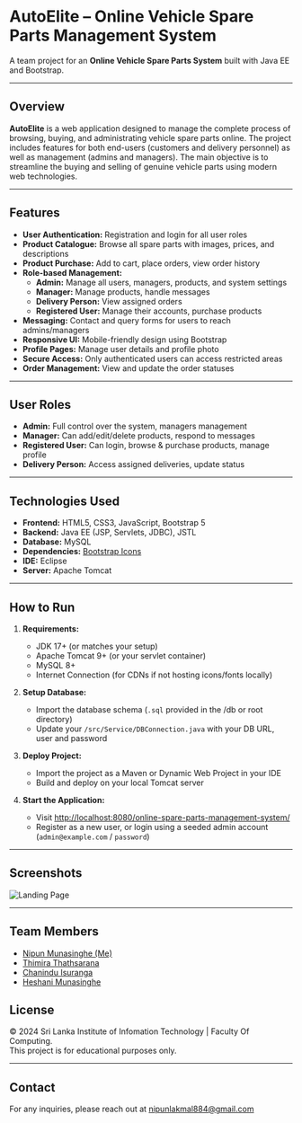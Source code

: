 # AutoElite – Online Vehicle Spare Parts Management System

A team project for an **Online Vehicle Spare Parts System** built with Java EE and Bootstrap.

---

## Overview

**AutoElite** is a web application designed to manage the complete process of browsing, buying, and administrating vehicle spare parts online. The project includes features for both end-users (customers and delivery personnel) as well as management (admins and managers). The main objective is to streamline the buying and selling of genuine vehicle parts using modern web technologies.

---

## Features

- **User Authentication:** Registration and login for all user roles
- **Product Catalogue:** Browse all spare parts with images, prices, and descriptions
- **Product Purchase:** Add to cart, place orders, view order history
- **Role-based Management:**
  - **Admin:** Manage all users, managers, products, and system settings
  - **Manager:** Manage products, handle messages
  - **Delivery Person:** View assigned orders
  - **Registered User:** Manage their accounts, purchase products
- **Messaging:** Contact and query forms for users to reach admins/managers
- **Responsive UI:** Mobile-friendly design using Bootstrap
- **Profile Pages:** Manage user details and profile photo
- **Secure Access:** Only authenticated users can access restricted areas
- **Order Management:** View and update the order statuses

---

## User Roles

- **Admin:** Full control over the system, managers management
- **Manager:** Can add/edit/delete products, respond to messages
- **Registered User:** Can login, browse & purchase products, manage profile
- **Delivery Person:** Access assigned deliveries, update status

---

## Technologies Used

- **Frontend:** HTML5, CSS3, JavaScript, Bootstrap 5
- **Backend:** Java EE (JSP, Servlets, JDBC), JSTL
- **Database:** MySQL
- **Dependencies:** [Bootstrap Icons](https://icons.getbootstrap.com/)
- **IDE:** Eclipse
- **Server:** Apache Tomcat

---

## How to Run

1. **Requirements:**
   - JDK 17+ (or matches your setup)
   - Apache Tomcat 9+ (or your servlet container)
   - MySQL 8+
   - Internet Connection (for CDNs if not hosting icons/fonts locally)

2. **Setup Database:**
   - Import the database schema (`.sql` provided in the /db or root directory)
   - Update your `/src/Service/DBConnection.java` with your DB URL, user and password

3. **Deploy Project:**
   - Import the project as a Maven or Dynamic Web Project in your IDE
   - Build and deploy on your local Tomcat server

4. **Start the Application:**
   - Visit [http://localhost:8080/online-spare-parts-management-system/](http://localhost:8080/online-spare-parts-management-system/)
   - Register as a new user, or login using a seeded admin account (`admin@example.com` / `password`)

---

## Screenshots

![Landing Page](./images/landing-page.png)

---

## Team Members

- [Nipun Munasinghe (Me)](https://github.com/nipun-munasinghe)
- [Thimira Thathsarana](https://github.com/ThimiraTJ)
- [Chanindu Isuranga](https://github.com/chaninduisuranga)
- [Heshani Munasinghe](https://github.com/hesh0331)

## License

© 2024 Sri Lanka Institute of Infomation Technology | Faculty Of Computing.  
This project is for educational purposes only.

---

## Contact

For any inquiries, please reach out at [nipunlakmal884@gmail.com](mailto:nipunlakmal884@gmail.com)

